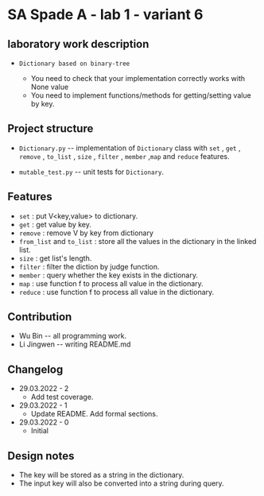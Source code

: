 # SA Spade A - lab 1 - variant 6

## laboratory work description

* `Dictionary based on binary-tree`

   -  You need to check that your implementation correctly works with None value
   -  You need to implement functions/methods for getting/setting value by key.


## Project structure

* `Dictionary.py` -- implementation of `Dictionary` class with `set` , `get` , `remove` , `to_list` , `size` , `filter` , `member` ,`map` and `reduce` features.

* `mutable_test.py` -- unit tests for `Dictionary`.

## Features

* `set` : put V<key,value> to dictionary.
* `get` : get value by key.
* `remove` : remove V by key from dictionary
* `from_list` and `to_list` : store all the values in the dictionary in the linked list.
* `size` : get list's length.
* `filter` : filter the diction by judge function.
* `member` : query whether the key exists in the dictionary.
* `map` : use function f to process all value in the dictionary.
* `reduce` : use function f to process all value in the dictionary.

## Contribution

* Wu Bin -- all programming work.
* Li Jingwen -- writing README.md

## Changelog

* 29.03.2022 - 2 
  - Add test coverage.
* 29.03.2022 - 1
  - Update README. Add formal sections.
* 29.03.2022 - 0
  - Initial

## Design notes

* The key will be stored as a string in the dictionary.
* The input key will also be converted into a string during query.

